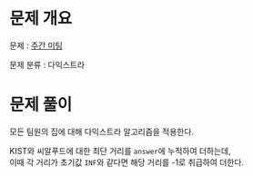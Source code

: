 # 문제 개요

문제 : [주간 미팅](https://www.acmicpc.net/problem/12834)

문제 분류 : 다익스트라

# 문제 풀이

모든 팀원의 집에 대해 다익스트라 알고리즘을 적용한다.

KIST와 씨알푸드에 대한 최단 거리를 `answer`에 누적하여 더하는데,  
이때 각 거리가 초기값 `INF`와 같다면 해당 거리를 -1로 취급하여 더한다.
